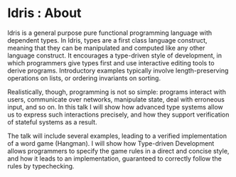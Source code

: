 # Idris : About

Idris is a general purpose pure functional programming language with dependent types. In Idris, types are a first class language construct, meaning that they can be manipulated and computed like any other language construct. It encourages a type-driven style of development, in which programmers give types first and use interactive editing tools to derive programs. Introductory examples typically involve length-preserving operations on lists, or ordering invariants on sorting.

Realistically, though, programming is not so simple: programs interact with users, communicate over networks, manipulate state, deal with erroneous input, and so on. In this talk I will show how advanced type systems allow us to express such interactions precisely, and how they support verification of stateful systems as a result.

The talk will include several examples, leading to a verified implementation of a word game (Hangman). I will show how Type-driven Development allows programmers to specify the game rules in a direct and concise style, and how it leads to an implementation, guaranteed to correctly follow the rules by typechecking.
